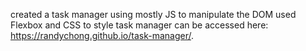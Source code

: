 created a task manager using mostly JS to manipulate the DOM
used Flexbox and CSS to style
task manager can be accessed here: https://randychong.github.io/task-manager/.
